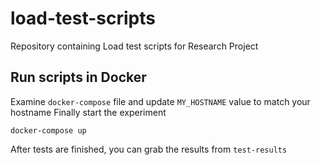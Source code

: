 # load-test-scripts

Repository containing Load test scripts for Research Project

## Run scripts in Docker

Examine `docker-compose` file and update `MY_HOSTNAME` value to match your hostname
Finally start the experiment

```
docker-compose up
```

After tests are finished, you can grab the results from `test-results`